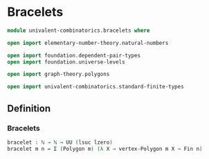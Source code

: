 #  Bracelets

```agda
module univalent-combinatorics.bracelets where

open import elementary-number-theory.natural-numbers

open import foundation.dependent-pair-types
open import foundation.universe-levels

open import graph-theory.polygons

open import univalent-combinatorics.standard-finite-types
```

## Definition

### Bracelets

```agda
bracelet : ℕ → ℕ → UU (lsuc lzero)
bracelet m n = Σ (Polygon m) (λ X → vertex-Polygon m X → Fin n)
```
